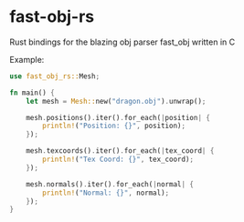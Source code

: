 # fast-obj-rs
Rust bindings for the blazing obj parser fast_obj written in C

Example:
```Rust
use fast_obj_rs::Mesh;

fn main() {
    let mesh = Mesh::new("dragon.obj").unwrap();

    mesh.positions().iter().for_each(|position| {
        println!("Position: {}", position);
    });

    mesh.texcoords().iter().for_each(|tex_coord| {
        println!("Tex Coord: {}", tex_coord);
    });

    mesh.normals().iter().for_each(|normal| {
        println!("Normal: {}", normal);
    });
}
```
